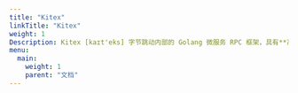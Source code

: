 ```yaml
---
title: "Kitex"
linkTitle: "Kitex"
weight: 1
Description: Kitex [kaɪt'eks] 字节跳动内部的 Golang 微服务 RPC 框架，具有**高性能**、**强可扩展**的特点，在字节内部已广泛使用。如果对微服务性能有要求，又希望定制扩展融入自己的治理体系，Kitex 会是一个不错的选择。
menu:
  main:
    weight: 1
    parent: "文档"
---
```

